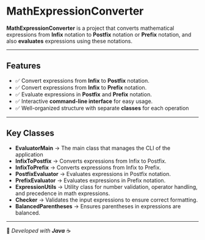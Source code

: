 # MathExpressionConverter

**MathExpressionConverter** is a project that converts mathematical expressions from **Infix** notation to **Postfix** notation or **Prefix** notation, and also **evaluates** expressions using these notations.

---

## Features

- ✅ Convert expressions from **Infix** to **Postfix** notation.
- ✅ Convert expressions from **Infix** to **Prefix** notation.
- ✅ Evaluate expressions in **Postfix** and **Prefix** notation.
- ✅ Interactive **command-line interface** for easy usage.
- ✅ Well-organized structure with separate **classes** for each operation

---

## Key Classes

- **EvaluatorMain** → The main class that manages the CLI of the application
- **InfixToPostfix** → Converts expressions from Infix to Postfix.
- **InfixToPrefix** → Converts expressions from Infix to Prefix.
- **PostfixEvaluator** → Evaluates expressions in Postfix notation.
- **PrefixEvaluator** → Evaluates expressions in Prefix notation.
- **ExpressionUtils** → Utility class for number validation, operator handling, and precedence in math expressions.
- **Checker** → Validates the input expressions to ensure correct formatting.
- **BalancedParentheses** → Ensures parentheses in expressions are balanced.

---

📌 _Developed with **Java**_ ☕
